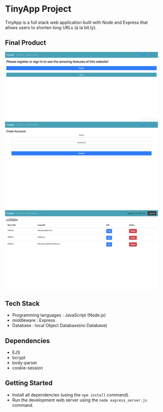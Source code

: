 # TinyApp Project

TinyApp is a full stack web application built with Node and Express that allows users to shorten long URLs (à la bit.ly).

## Final Product

!["Register Sign in page"](https://github.com/mohdtorabi/tinyapp/blob/main/docs/Register:Sign-in%20page.png?raw=true)
!["Register page"](https://github.com/mohdtorabi/tinyapp/blob/main/docs/Register-Page.png?raw=true)
!["Home page"](https://github.com/mohdtorabi/tinyapp/blob/main/docs/Home-Directory.png?raw=true)


## Tech Stack
- Programming languages : JavaScript (Node.js)
- middleware : Express
- Database : local Object Database(no Database)

## Dependencies

- EJS
- bcrypt
- body-parser
- cookie-session

## Getting Started

- Install all dependencies (using the `npm install` command).
- Run the development web server using the `node express_server.js` command.